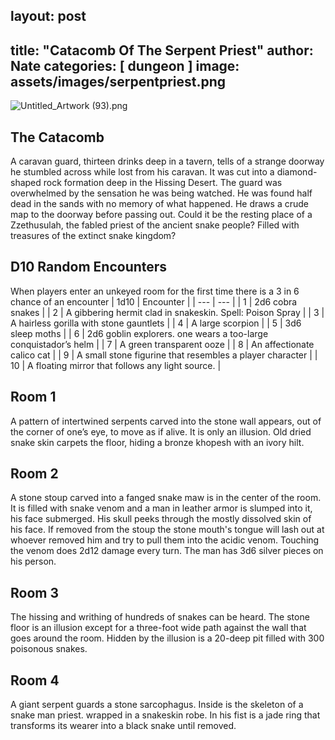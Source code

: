 ## layout: post
title: "Catacomb Of The Serpent Priest"
author: Nate
categories: [ dungeon ]
image: assets/images/serpentpriest.png
---

![Untitled_Artwork (93).png](https://s3-us-west-2.amazonaws.com/secure.notion-static.com/424d5d4b-66c0-4a1d-8351-823da84b70a9/Untitled_Artwork_(93).png)

## The Catacomb

A caravan guard, thirteen drinks deep in a tavern, tells of a strange doorway he stumbled across while lost from his caravan. It was cut into a diamond-shaped rock formation deep in the Hissing Desert. The guard was overwhelmed by the sensation he was being watched. He was found half dead in the sands with no memory of what happened. He draws a crude map to the doorway before passing out. Could it be the resting place of a Zzethusulah, the fabled priest of the ancient snake people? Filled with treasures of the extinct snake kingdom?

## D10 Random Encounters

When players enter an unkeyed room for the first time there is a 3 in 6 chance of an encounter
| 1d10 | Encounter |
| --- | --- |
| 1 | 2d6 cobra snakes |
| 2 | A gibbering hermit clad in snakeskin. Spell: Poison Spray |
| 3 | A hairless gorilla with stone gauntlets |
| 4 | A large scorpion |
| 5 | 3d6 sleep moths |
| 6 | 2d6 goblin explorers. one wears a too-large conquistador’s helm |
| 7 | A green transparent ooze |
| 8 | An affectionate calico cat |
| 9 | A small stone figurine that resembles a player character |
| 10 | A floating mirror that follows any light source. |

## Room 1

A pattern of intertwined serpents carved into the stone wall appears, out of the corner of one’s eye, to move as if alive. It is only an illusion. Old dried snake skin carpets the floor, hiding a bronze khopesh with an ivory hilt.

## Room 2

A stone stoup carved into a fanged snake maw is in the center of the room. It is filled with snake venom and a man in leather armor is slumped into it, his face submerged. His skull peeks through the mostly dissolved skin of his face. If removed from the stoup the stone mouth's tongue will lash out at whoever removed him and try to pull them into the acidic venom. Touching the venom does 2d12 damage every turn. The man has 3d6 silver pieces on his person.

## Room 3

The hissing and writhing of hundreds of snakes can be heard. The stone floor is an illusion except for a three-foot wide path against the wall that goes around the room. Hidden by the illusion is a 20-deep pit filled with 300 poisonous snakes.

## Room 4

A giant serpent guards a stone sarcophagus. Inside is the skeleton of a snake man priest. wrapped in a snakeskin robe. In his fist is a jade ring that transforms its wearer into a black snake until removed.
